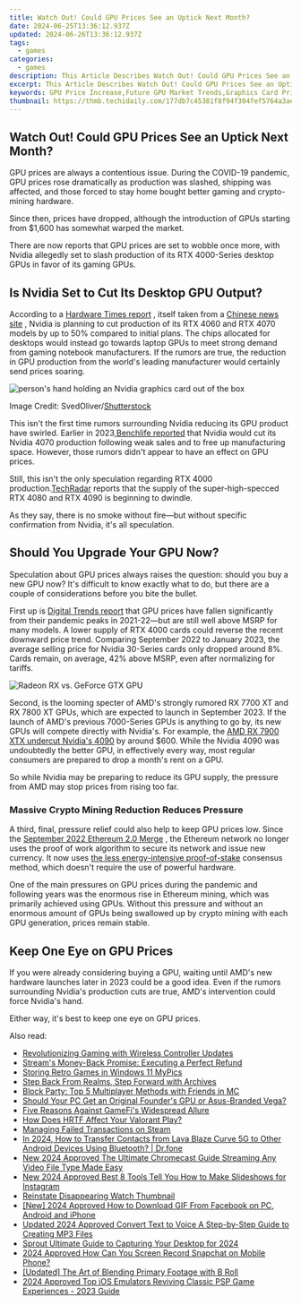 ```yaml
---
title: Watch Out! Could GPU Prices See an Uptick Next Month?
date: 2024-06-25T13:36:12.937Z
updated: 2024-06-26T13:36:12.937Z
tags:
  - games
categories:
  - games
description: This Article Describes Watch Out! Could GPU Prices See an Uptick Next Month?
excerpt: This Article Describes Watch Out! Could GPU Prices See an Uptick Next Month?
keywords: GPU Price Increase,Future GPU Market Trends,Graphics Card Pricing Analysis,GPU Supply Chain Disruptions,Next Month Graphics Prices,Graphics Processor Cost Fluctuations,GPU Purchase Timing Strategy
thumbnail: https://thmb.techidaily.com/177db7c45381f8f94f304fef5764a3ae21d49762f0d50b119bc79b8987d4ee6b.jpg
---
```


## Watch Out! Could GPU Prices See an Uptick Next Month?

 GPU prices are always a contentious issue. During the COVID-19 pandemic, GPU prices rose dramatically as production was slashed, shipping was affected, and those forced to stay home bought better gaming and crypto-mining hardware.

 Since then, prices have dropped, although the introduction of GPUs starting from $1,600 has somewhat warped the market.

 There are now reports that GPU prices are set to wobble once more, with Nvidia allegedly set to slash production of its RTX 4000-Series desktop GPUs in favor of its gaming GPUs.

## Is Nvidia Set to Cut Its Desktop GPU Output?

 According to a [Hardware Times report](https://www.hardwaretimes.com/nvidia-may-reduce-supply-of-rtx-4060-4070-desktop-cards-to-make-more-notebook-gpus/) , itself taken from a [Chinese news site](https://news.mydrivers.com/1/928/928738.htm) , Nvidia is planning to cut production of its RTX 4060 and RTX 4070 models by up to 50% compared to initial plans. The chips allocated for desktops would instead go towards laptop GPUs to meet strong demand from gaming notebook manufacturers. If the rumors are true, the reduction in GPU production from the world's leading manufacturer would certainly send prices soaring.

![person's hand holding an Nvidia graphics card out of the box](https://static1.makeuseofimages.com/wordpress/wp-content/uploads/2023/04/nvidia-graphics-card.jpg)

 Image Credit: SvedOliver/[Shutterstock](https://www.shutterstock.com/image-photo/high-end-graphics-card-closeup-1950126406)

 This isn't the first time rumors surrounding Nvidia reducing its GPU product have swirled. Earlier in 2023,[Benchlife reported](https://benchlife.info/nvidia-might-stop-geforce-rtx-4070-gpu-for-china-market/) that Nvidia would cut its Nvidia 4070 production following weak sales and to free up manufacturing space. However, those rumors didn't appear to have an effect on GPU prices.

 Still, this isn't the only speculation regarding RTX 4000 production.[TechRadar](https://www.techradar.com/computing/gpu/nvidia-rumored-to-halt-rtx-4000-production-is-a-perfect-storm-coming-for-gpu-price-rises) reports that the supply of the super-high-specced RTX 4080 and RTX 4090 is beginning to dwindle.

 As they say, there is no smoke without fire—but without specific confirmation from Nvidia, it's all speculation.

## Should You Upgrade Your GPU Now?

 Speculation about GPU prices always raises the question: should you buy a new GPU now? It's difficult to know exactly what to do, but there are a couple of considerations before you bite the bullet.

 First up is [Digital Trends report](https://www.digitaltrends.com/computing/gpu-prices-2020-vs-2023-compared/) that GPU prices have fallen significantly from their pandemic peaks in 2021-22—but are still well above MSRP for many models. A lower supply of RTX 4000 cards could reverse the recent downward price trend. Comparing September 2022 to January 2023, the average selling price for Nvidia 30-Series cards only dropped around 8%. Cards remain, on average, 42% above MSRP, even after normalizing for tariffs.

![Radeon RX vs. GeForce GTX GPU](https://static1.makeuseofimages.com/wordpress/wp-content/uploads/2023/05/radeon-rx-vs-geforce-gtx-gpu.jpg)

 Second, is the looming specter of AMD's strongly rumored RX 7700 XT and RX 7800 XT GPUs, which are expected to launch in September 2023\. If the launch of AMD's previous 7000-Series GPUs is anything to go by, its new GPUs will compete directly with Nvidia's. For example, the [AMD RX 7900 XTX undercut Nvidia's 4090](https://www.makeuseof.com/amd-7900-xtx-dethrone-nvidia/) by around $600\. While the Nvidia 4090 was undoubtedly the better GPU, in effectively every way, most regular consumers are prepared to drop a month's rent on a GPU.

 So while Nvidia may be preparing to reduce its GPU supply, the pressure from AMD may stop prices from rising too far.

### Massive Crypto Mining Reduction Reduces Pressure

 A third, final, pressure relief could also help to keep GPU prices low. Since the [September 2022 Ethereum 2.0 Merge](https://www.makeuseof.com/what-is-the-ethereum-2-merge/) , the Ethereum network no longer uses the proof of work algorithm to secure its network and issue new currency. It now uses [the less energy-intensive proof-of-stake](https://www.makeuseof.com/proof-of-work-vs-proof-of-stake-which-is-better/) consensus method, which doesn't require the use of powerful hardware.

 One of the main pressures on GPU prices during the pandemic and following years was the enormous rise in Ethereum mining, which was primarily achieved using GPUs. Without this pressure and without an enormous amount of GPUs being swallowed up by crypto mining with each GPU generation, prices remain stable.

## Keep One Eye on GPU Prices

 If you were already considering buying a GPU, waiting until AMD's new hardware launches later in 2023 could be a good idea. Even if the rumors surrounding Nvidia's production cuts are true, AMD's intervention could force Nvidia's hand.

Either way, it's best to keep one eye on GPU prices.


<ins class="adsbygoogle"
     style="display:block"
     data-ad-format="autorelaxed"
     data-ad-client="ca-pub-7571918770474297"
     data-ad-slot="1223367746"></ins>



<ins class="adsbygoogle"
     style="display:block"
     data-ad-client="ca-pub-7571918770474297"
     data-ad-slot="8358498916"
     data-ad-format="auto"
     data-full-width-responsive="true"></ins>

<span class="atpl-alsoreadstyle">Also read:</span>
<div><ul>
<li><a href="https://games-able.techidaily.com/revolutionizing-gaming-with-wireless-controller-updates/"><u>Revolutionizing Gaming with Wireless Controller Updates</u></a></li>
<li><a href="https://games-able.techidaily.com/streams-money-back-promise-executing-a-perfect-refund/"><u>Stream's Money-Back Promise: Executing a Perfect Refund</u></a></li>
<li><a href="https://games-able.techidaily.com/storing-retro-games-in-windows-11-mypics/"><u>Storing Retro Games in Windows 11 MyPics</u></a></li>
<li><a href="https://games-able.techidaily.com/step-back-from-realms-step-forward-with-archives/"><u>Step Back From Realms, Step Forward with Archives</u></a></li>
<li><a href="https://games-able.techidaily.com/block-party-top-5-multiplayer-methods-with-friends-in-mc/"><u>Block Party: Top 5 Multiplayer Methods with Friends in MC</u></a></li>
<li><a href="https://games-able.techidaily.com/should-your-pc-get-an-original-founders-gpu-or-asus-branded-vega/"><u>Should Your PC Get an Original Founder's GPU or Asus-Branded Vega?</u></a></li>
<li><a href="https://games-able.techidaily.com/five-reasons-against-gamefis-widespread-allure/"><u>Five Reasons Against GameFi's Widespread Allure</u></a></li>
<li><a href="https://games-able.techidaily.com/how-does-hrtf-affect-your-valorant-play/"><u>How Does HRTF Affect Your Valorant Play?</u></a></li>
<li><a href="https://games-able.techidaily.com/managing-failed-transactions-on-steam/"><u>Managing Failed Transactions on Steam</u></a></li>
<li><a href="https://android-transfer.techidaily.com/in-2024-how-to-transfer-contacts-from-lava-blaze-curve-5g-to-other-android-devices-using-bluetooth-drfone-by-drfone-transfer-from-android-transfer-from-android/"><u>In 2024, How to Transfer Contacts from Lava Blaze Curve 5G to Other Android Devices Using Bluetooth? | Dr.fone</u></a></li>
<li><a href="https://video-ai-editor.techidaily.com/new-2024-approved-the-ultimate-chromecast-guide-streaming-any-video-file-type-made-easy/"><u>New 2024 Approved The Ultimate Chromecast Guide Streaming Any Video File Type Made Easy</u></a></li>
<li><a href="https://animation-videos.techidaily.com/new-2024-approved-best-8-tools-tell-you-how-to-make-slideshows-for-instagram/"><u>New 2024 Approved Best 8 Tools Tell You How to Make Slideshows for Instagram</u></a></li>
<li><a href="https://facebook-video-content.techidaily.com/reinstate-disappearing-watch-thumbnail/"><u>Reinstate Disappearing Watch Thumbnail</u></a></li>
<li><a href="https://facebook-clips.techidaily.com/new-2024-approved-how-to-download-gif-from-facebook-on-pc-android-and-iphone/"><u>[New] 2024 Approved  How to Download GIF From Facebook on PC, Android and iPhone</u></a></li>
<li><a href="https://video-ai-editor.techidaily.com/updated-2024-approved-convert-text-to-voice-a-step-by-step-guide-to-creating-mp3-files/"><u>Updated 2024 Approved Convert Text to Voice A Step-by-Step Guide to Creating MP3 Files</u></a></li>
<li><a href="https://screen-activity-recording.techidaily.com/sprout-ultimate-guide-to-capturing-your-desktop-for-2024/"><u>Sprout  Ultimate Guide to Capturing Your Desktop for 2024</u></a></li>
<li><a href="https://snapchat-videos.techidaily.com/2024-approved-how-can-you-screen-record-snapchat-on-mobile-phone/"><u>2024 Approved  How Can You Screen Record Snapchat on Mobile Phone?</u></a></li>
<li><a href="https://some-approaches.techidaily.com/updated-the-art-of-blending-primary-footage-with-b-roll/"><u>[Updated] The Art of Blending Primary Footage with B Roll</u></a></li>
<li><a href="https://screen-recording.techidaily.com/2024-approved-top-ios-emulators-reviving-classic-psp-game-experiences-2023-guide/"><u>2024 Approved  Top iOS Emulators Reviving Classic PSP Game Experiences - 2023 Guide</u></a></li>
</ul></div>
